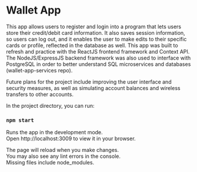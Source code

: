 # Wallet App

This app allows users to register and login into a program that lets users store their credit/debit card information. It also saves session information, so users can log out, and it enables the user to make edits to their specific cards or profile, reflected in the database as well. This app was built to refresh and practice with the ReactJS frontend framework and Context API. The NodeJS/ExpressJS backend framework was also used to interface with PostgreSQL in order to better understand SQL microservices and databases (wallet-app-services repo). 

Future plans for the project include improving the user interface and security measures, as well as simulating account balances and wireless transfers to other accounts.

In the project directory, you can run:

### `npm start`

Runs the app in the development mode.\
Open http://localhost:3009 to view it in your browser.

The page will reload when you make changes.\
You may also see any lint errors in the console.\
Missing files include node_modules.
